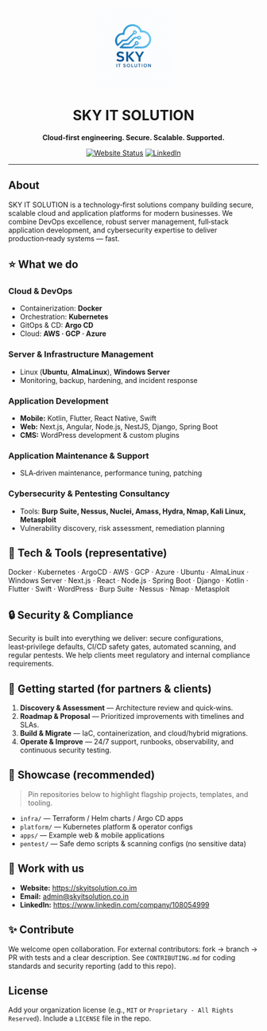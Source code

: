 <!-- Organization Profile README for SKY IT SOLUTION -->
<p align="center">
  <img src="./assets/logo.png" width="160" alt="SKY IT SOLUTION logo" />
</p>

<h1 align="center">SKY IT SOLUTION</h1>
<p align="center"><strong>Cloud‑first engineering. Secure. Scalable. Supported.</strong></p>

<p align="center">
  <a href="https://skyitsolution.co.im"><img alt="Website Status" src="https://img.shields.io/website?url=https%3A%2F%2Fskyitsolution.co.im"></a>
  <a href="https://www.linkedin.com/company/108054999"><img alt="LinkedIn" src="https://img.shields.io/badge/LinkedIn-SKY--IT--SOLUTION-blue?logo=linkedin"></a>
</p>

---

## About
SKY IT SOLUTION is a technology‑first solutions company building secure, scalable cloud and application platforms for modern businesses. We combine DevOps excellence, robust server management, full‑stack application development, and cybersecurity expertise to deliver production‑ready systems — fast.

## ⭐ What we do

### Cloud & DevOps
- Containerization: **Docker**
- Orchestration: **Kubernetes**
- GitOps & CD: **Argo CD**
- Cloud: **AWS · GCP · Azure**

### Server & Infrastructure Management
- Linux (**Ubuntu**, **AlmaLinux**), **Windows Server**
- Monitoring, backup, hardening, and incident response

### Application Development
- **Mobile:** Kotlin, Flutter, React Native, Swift
- **Web:** Next.js, Angular, Node.js, NestJS, Django, Spring Boot
- **CMS:** WordPress development & custom plugins

### Application Maintenance & Support
- SLA‑driven maintenance, performance tuning, patching

### Cybersecurity & Pentesting Consultancy
- Tools: **Burp Suite, Nessus, Nuclei, Amass, Hydra, Nmap, Kali Linux, Metasploit**
- Vulnerability discovery, risk assessment, remediation planning

## 🧰 Tech & Tools (representative)
Docker · Kubernetes · ArgoCD · AWS · GCP · Azure · Ubuntu · AlmaLinux · Windows Server · Next.js · React · Node.js · Spring Boot · Django · Kotlin · Flutter · Swift · WordPress · Burp Suite · Nessus · Nmap · Metasploit

## 🔒 Security & Compliance
Security is built into everything we deliver: secure configurations, least‑privilege defaults, CI/CD safety gates, automated scanning, and regular pentests. We help clients meet regulatory and internal compliance requirements.

## 🚀 Getting started (for partners & clients)
1. **Discovery & Assessment** — Architecture review and quick‑wins.
2. **Roadmap & Proposal** — Prioritized improvements with timelines and SLAs.
3. **Build & Migrate** — IaC, containerization, and cloud/hybrid migrations.
4. **Operate & Improve** — 24/7 support, runbooks, observability, and continuous security testing.

## 📂 Showcase (recommended)
> Pin repositories below to highlight flagship projects, templates, and tooling.
- `infra/` — Terraform / Helm charts / Argo CD apps  
- `platform/` — Kubernetes platform & operator configs  
- `apps/` — Example web & mobile applications  
- `pentest/` — Safe demo scripts & scanning configs (no sensitive data)

## 🤝 Work with us
- **Website:** https://skyitsolution.co.im  
- **Email:** admin@skyitsolution.co.in  
- **LinkedIn:** https://www.linkedin.com/company/108054999

## ✨ Contribute
We welcome open collaboration. For external contributors: fork → branch → PR with tests and a clear description. See `CONTRIBUTING.md` for coding standards and security reporting (add to this repo).

## License
Add your organization license (e.g., `MIT` or `Proprietary - All Rights Reserved`). Include a `LICENSE` file in the repo.
